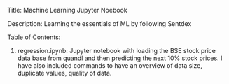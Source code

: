 Title: Machine Learning Jupyter Noebook

Description: Learning the essentials of ML by following Sentdex

Table of Contents:
1. regression.ipynb: Jupyter notebook with loading the BSE stock price data base from quandl and then predicting the next 10% stock prices. I have also included commands to have an overview of data size, duplicate values, quality of data.


   
